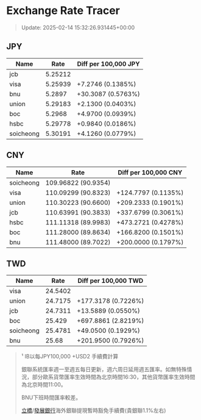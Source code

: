 # Exchange Rate Tracer

> Update: 2025-02-14 15:32:26.931445+00:00

## JPY

| Name      |    Rate | Diff per 100,000 JPY   |
|-----------|---------|------------------------|
| jcb       | 5.25212 |                        |
| visa      | 5.25939 | +7.2746 (0.1385%)      |
| bnu       | 5.2897  | +30.3087 (0.5763%)     |
| union     | 5.29183 | +2.1300 (0.0403%)      |
| boc       | 5.2968  | +4.9700 (0.0939%)      |
| hsbc      | 5.29778 | +0.9840 (0.0186%)      |
| soicheong | 5.30191 | +4.1260 (0.0779%)      |

## CNY

| Name      | Rate                | Diff per 100,000 CNY   |
|-----------|---------------------|------------------------|
| soicheong | 109.96822	(90.9354) |                        |
| visa      | 110.09299	(90.8323) | +124.7797 (0.1135%)    |
| union     | 110.30223	(90.6600) | +209.2333 (0.1901%)    |
| jcb       | 110.63991	(90.3833) | +337.6799 (0.3061%)    |
| hsbc      | 111.11318	(89.9983) | +473.2721 (0.4278%)    |
| boc       | 111.28000	(89.8634) | +166.8200 (0.1501%)    |
| bnu       | 111.48000	(89.7022) | +200.0000 (0.1797%)    |

## TWD

| Name      |    Rate | Diff per 100,000 TWD   |
|-----------|---------|------------------------|
| visa      | 24.5402 |                        |
| union     | 24.7175 | +177.3178 (0.7226%)    |
| jcb       | 24.7311 | +13.5889 (0.0550%)     |
| boc       | 25.429  | +697.8861 (2.8219%)    |
| soicheong | 25.4781 | +49.0500 (0.1929%)     |
| bnu       | 25.68   | +201.9500 (0.7926%)    |


> ¹ IB以每JPY100,000 +USD2 手續費計算
>
> 銀聯系統匯率週一至週五每日更新，週六周日延用週五匯率。如無特殊情況，部分歐系貨幣匯率生效時間為北京時間16:30，其他貨幣匯率生效時間為北京時間11:00。
>
> BNU下班時間匯率較差。
>
> [立橋](https://www.wlbank.com.mo/uploads/ueditor/file/20181211/1544536513900230.pdf)/[發展銀行](https://www.mdb.com.mo/Service_Charges_20230728.pdf)海外銀聯提現暫時豁免手續費(貴銀聯1.1%左右)


